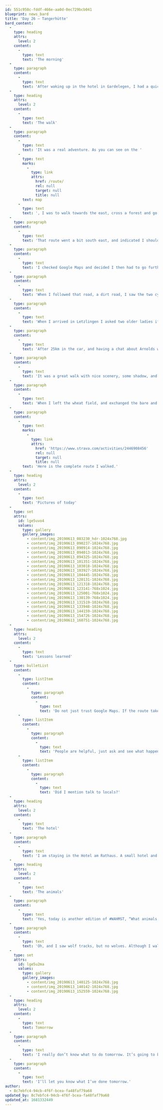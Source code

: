 ```yaml
---
id: 551c950c-fddf-466e-aa0d-0ec729bcb041
blueprint: news_bard
title: 'Day 26 – Tangerhütte'
bard_content:
  -
    type: heading
    attrs:
      level: 2
    content:
      -
        type: text
        text: 'The morning'
  -
    type: paragraph
    content:
      -
        type: text
        text: 'After waking up in the hotel in Gardelegen, I had a quick shower and prepared all my stuff so I could pack my bag after breakfast. So I did. I checked out of the hotel and started my walk. I did not know what adventure I was starting…'
  -
    type: heading
    attrs:
      level: 2
    content:
      -
        type: text
        text: 'The walk'
  -
    type: paragraph
    content:
      -
        type: text
        text: 'It was a real adventure. As you can see on the '
      -
        type: text
        marks:
          -
            type: link
            attrs:
              href: /route/
              rel: null
              target: null
              title: null
        text: map
      -
        type: text
        text: ', I was to walk towards the east, cross a forest and go to a town called Schernebeck. I decided to give the alternative route, that Google Maps gave to me, a chance.'
  -
    type: paragraph
    content:
      -
        type: text
        text: 'That route went a bit south east, and indicated I should cross the Colbitz-Letzlinger Heide somewhere in the middle. So far so good. I followed the B71, an important road for the local towns and cities. I was passed by cars, trucks, buses and two cyclists. I had to go on to the former R71. This road at some point was a dead end because I was in front of an sign. A sign that indicated the area was a military practice area and entering that area without an approval is not allowed.'
  -
    type: paragraph
    content:
      -
        type: text
        text: 'I checked Google Maps and decided I then had to go further south to cross the area there. I still had the feeling that that was somehow possible. So I continued my way. Walking back 8.5km was not really an option…'
  -
    type: paragraph
    content:
      -
        type: text
        text: 'When I followed that road, a dirt road, I saw the two cyclists again. It was a dead end, crossing the military area was not possible. We had a short chat, they were from Kansas and were on a trip to Berlin having started in Amsterdam. They asked where I was from and what I was doing here. They were amazed to hear I walked from Rotterdam. So, there we were, in the middle of a deserted area, guided by Google Maps, which still indicated we could cross the military area. Which we didn’t. I came up with an alternative, to go to Letzlingen and ask further instructions there. They also went in that direction and so we wished each other a good and safe trip.'
  -
    type: paragraph
    content:
      -
        type: text
        text: 'When I arrived in Letzlingen I asked two older ladies if they know how to get to Tangerhütte. They didn’t, and sent met to the local bank. After asking there, I realized crossing the military area was an absolute no-go. Time to improvise. I walked to a gas station to ask the personnel there if they knew a way to get to my destination. A man, Arnold, who happened to just have had lunch overheard our conversation and he said I could ride with him to Hüttel and on to Colbitz, where I could walk north to Tangerhütte.'
  -
    type: paragraph
    content:
      -
        type: text
        text: 'After 25km in the car, and having a chat about Arnolds work, his very old car, the area and of course my adventure, he dropped me off at a crossing close to Colbitz. I was on my way again and had to walk 19km to get to my hotel.'
  -
    type: paragraph
    content:
      -
        type: text
        text: 'It was a great walk with nice scenery, some shadow, and lots of trees. I had a quick lunch somewhere in the shadow and continued. When I was about 3km from my destination, Google Maps said I needed to take a left turn. But, there was nothing. Just a wheat field and a small strip of bare soil that could not be called a road. I had two options, walk back one kilometer, or go on and walk through high grass and wheat. Of course I chose the latter…'
  -
    type: paragraph
    content:
      -
        type: text
        text: 'When I left the wheat field, and exchanged the bare and sometimes soft soil for a solid road, I cheered a little. Just 1km to go. Around 4:20pm I arrived in the hotel.'
  -
    type: paragraph
    content:
      -
        type: text
        marks:
          -
            type: link
            attrs:
              href: 'https://www.strava.com/activities/2446908456'
              rel: null
              target: null
              title: null
        text: 'Here is the complete route I walked.'
  -
    type: heading
    attrs:
      level: 2
    content:
      -
        type: text
        text: 'Pictures of today'
  -
    type: set
    attrs:
      id: lge5uvo4
      values:
        type: gallery
        gallery_images:
          - content/img_20190613_083230_hdr-1024x768.jpg
          - content/img_20190613_090237-1024x768.jpg
          - content/img_20190613_090914-1024x768.jpg
          - content/img_20190613_094013-1024x768.jpg
          - content/img_20190613_094325-1024x768.jpg
          - content/img_20190613_101351-1024x768.jpg
          - content/img_20190613_103018-1024x768.jpg
          - content/img_20190613_103927-1024x768.jpg
          - content/img_20190613_104445-1024x768.jpg
          - content/img_20190613_120131-1024x768.jpg
          - content/img_20190613_121318-1024x768.jpg
          - content/img_20190613_123141-768x1024.jpg
          - content/img_20190613_125001-768x1024.jpg
          - content/img_20190613_130139-768x1024.jpg
          - content/img_20190613_131519-1024x768.jpg
          - content/img_20190613_133948-1024x768.jpg
          - content/img_20190613_144159-1024x768.jpg
          - content/img_20190613_154726-1024x768.jpg
          - content/img_20190613_160751-1024x768.jpg
  -
    type: heading
    attrs:
      level: 2
    content:
      -
        type: text
        text: 'Lessons learned'
  -
    type: bulletList
    content:
      -
        type: listItem
        content:
          -
            type: paragraph
            content:
              -
                type: text
                text: 'Do not just trust Google Maps. If the route takes me across forest/military areas, inform with the locals first.'
      -
        type: listItem
        content:
          -
            type: paragraph
            content:
              -
                type: text
                text: 'People are helpful, just ask and see what happens. Don’t improvise without first consulting with locals.'
      -
        type: listItem
        content:
          -
            type: paragraph
            content:
              -
                type: text
                text: 'Did I mention talk to locals?'
  -
    type: heading
    attrs:
      level: 2
    content:
      -
        type: text
        text: 'The hotel'
  -
    type: paragraph
    content:
      -
        type: text
        text: 'I am staying in the Hotel am Rathaus. A small hotel and checking in I was quickly shown to my room. Which wasn’t cleaned. I got another, bigger room, which was cleaned and perfect for staying two night here. I really need a rest after this adventurous day.'
  -
    type: heading
    attrs:
      level: 2
    content:
      -
        type: text
        text: 'The animals'
  -
    type: paragraph
    content:
      -
        type: text
        text: 'Yes, today is another edition of #WAHMST, “What animals has Marcel seen today?”. I have seen a deer, scared, so it ran away. Furthermore I saw lots of cows, some horses, two hares and two donkeys.'
  -
    type: paragraph
    content:
      -
        type: text
        text: 'Oh, and I saw wolf tracks, but no wolves. Although I walked large parts of the stage with a big stick to be able to defend myself when encountering one.'
  -
    type: set
    attrs:
      id: lge5u2ma
      values:
        type: gallery
        gallery_images:
          - content/img_20190613_140125-1024x768.jpg
          - content/img_20190613_140142-1024x768.jpg
          - content/img_20190613_152559-1024x768.jpg
  -
    type: heading
    attrs:
      level: 2
    content:
      -
        type: text
        text: Tomorrow
  -
    type: paragraph
    content:
      -
        type: text
        text: 'I really don’t know what to do tomorrow. It’s going to be 32 degrees Celsius here, there is a public swimming pool, so I might enjoy a little swim there.'
  -
    type: paragraph
    content:
      -
        type: text
        text: 'I’ll let you know what I’ve done tomorrow.'
author:
  - 8c7ebfc4-94cb-4f6f-bcea-fa48faf79a68
updated_by: 8c7ebfc4-94cb-4f6f-bcea-fa48faf79a68
updated_at: 1681332449
---
```

